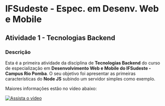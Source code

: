# IFSudeste - Espec. em Desenv. Web e Mobile 
## Atividade 1 - Tecnologias Backend

### Descrição

Esta é a primeira atividade da disciplina de **Tecnologias Backend** do curso de especialização em **Desenvolvimento Web e Mobile do IFSudeste - Campus Rio Pomba**. O seu objetivo foi apresentar as primeiras características do **Node JS** subindo um servidor simples como exemplo.

Maiores informações estão no vídeo abaixo:

[![Assista o vídeo](http://img.youtube.com/vi/_-Ptzi9DCoQ/0.jpg)](https://youtu.be/mstSeMCZAVA "IFSudeste - Espec. Des. Web e Mobile - Tecnologias Backend - Atv 1.")
